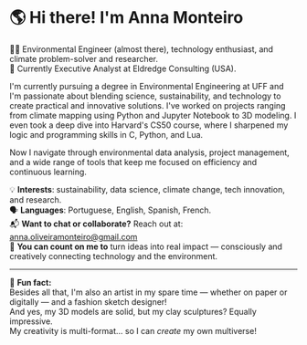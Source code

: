 # 🌎 Hi there! I'm Anna Monteiro  
👩‍🔬 Environmental Engineer (almost there), technology enthusiast, and climate problem-solver and researcher.  
💼 Currently Executive Analyst at Eldredge Consulting (USA).

I'm currently pursuing a degree in Environmental Engineering at UFF and I'm passionate about blending science, sustainability, and technology to create practical and innovative solutions. I've worked on projects ranging from climate mapping using Python and Jupyter Notebook to 3D modeling. I even took a deep dive into Harvard's CS50 course, where I sharpened my logic and programming skills in C, Python, and Lua.

Now I navigate through environmental data analysis, project management, and a wide range of tools that keep me focused on efficiency and continuous learning.

💡 **Interests**: sustainability, data science, climate change, tech innovation, and research.  
🗣️ **Languages**: Portuguese, English, Spanish, French.  
📬 **Want to chat or collaborate?** Reach out at: [anna.oliveiramonteiro@gmail.com](mailto:anna.oliveiramonteiro@gmail.com)  
🎯 **You can count on me to** turn ideas into real impact — consciously and creatively connecting technology and the environment.

---

🎨 **Fun fact:**  
Besides all that, I'm also an artist in my spare time — whether on paper or digitally — and a fashion sketch designer!  
And yes, my 3D models are solid, but my clay sculptures? Equally impressive.  
My creativity is multi-format... so I can *create* my own multiverse!

